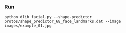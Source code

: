 ### Run

``python dlib_facial.py --shape-predictor protos/shape_predictor_68_face_landmarks.dat --image images/example_01.jpg``